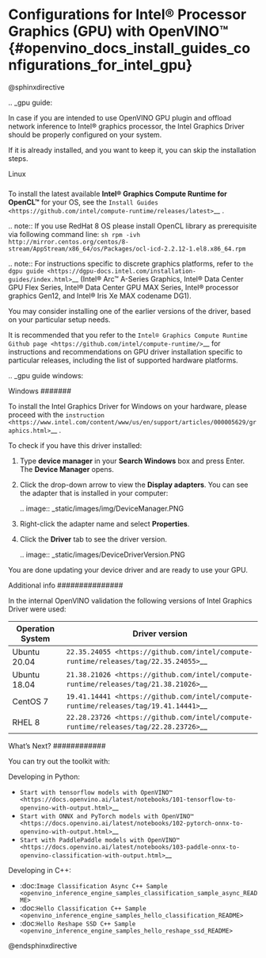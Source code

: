 # Configurations for Intel® Processor Graphics (GPU) with OpenVINO™ {#openvino_docs_install_guides_configurations_for_intel_gpu}


@sphinxdirective

.. _gpu guide:


In case if you are intended to use OpenVINO GPU plugin and offload network inference to Intel® graphics processor, the Intel Graphics Driver should be properly configured on your system.

If it is already installed, and you want to keep it, you can skip the installation steps.

Linux
#####

To install the latest available **Intel® Graphics Compute Runtime for OpenCL™** for your OS, see the `Install Guides <https://github.com/intel/compute-runtime/releases/latest>`__ .

.. note::
   If you use RedHat 8 OS please install OpenCL library as prerequisite via following command line: ```sh rpm -ivh http://mirror.centos.org/centos/8-stream/AppStream/x86_64/os/Packages/ocl-icd-2.2.12-1.el8.x86_64.rpm```

.. note::
   For instructions specific to discrete graphics platforms, refer to `the dgpu guide <https://dgpu-docs.intel.com/installation-guides/index.html>`__ (Intel® Arc™ A-Series Graphics, Intel® Data Center GPU Flex Series, Intel® Data Center GPU MAX Series, Intel® processor graphics Gen12, and Intel® Iris Xe MAX codename DG1).

You may consider installing one of the earlier versions of the driver, based on your particular setup needs.

It is recommended that you refer to the `Intel® Graphics Compute Runtime Github page <https://github.com/intel/compute-runtime/>`__ for instructions and recommendations on GPU driver installation specific to particular releases, including the list of supported hardware platforms.


.. _gpu guide windows:


Windows
#######

To install the Intel Graphics Driver for Windows on your hardware, please proceed with the `instruction <https://www.intel.com/content/www/us/en/support/articles/000005629/graphics.html>`__ . 

To check if you have this driver installed:

1. Type **device manager** in your **Search Windows** box and press Enter. The **Device Manager** opens.
2. Click the drop-down arrow to view the **Display adapters**. You can see the adapter that is installed in your computer:  

   .. image:: _static/images/img/DeviceManager.PNG

3. Right-click the adapter name and select **Properties**.
4. Click the **Driver** tab to see the driver version.  

   .. image:: _static/images/DeviceDriverVersion.PNG

You are done updating your device driver and are ready to use your GPU.

Additional info
###############

In the internal OpenVINO validation the following versions of Intel Graphics Driver were used:

Operation System | Driver version
--- |-------------------------
Ubuntu 20.04 | `22.35.24055 <https://github.com/intel/compute-runtime/releases/tag/22.35.24055>`__
Ubuntu 18.04 | `21.38.21026 <https://github.com/intel/compute-runtime/releases/tag/21.38.21026>`__
CentOS 7 | `19.41.14441 <https://github.com/intel/compute-runtime/releases/tag/19.41.14441>`__
RHEL 8 | `22.28.23726 <https://github.com/intel/compute-runtime/releases/tag/22.28.23726>`__

What’s Next?
############

You can try out the toolkit with:

Developing in Python:

* `Start with tensorflow models with OpenVINO™ <https://docs.openvino.ai/latest/notebooks/101-tensorflow-to-openvino-with-output.html>`__
* `Start with ONNX and PyTorch models with OpenVINO™ <https://docs.openvino.ai/latest/notebooks/102-pytorch-onnx-to-openvino-with-output.html>`__
* `Start with PaddlePaddle models with OpenVINO™ <https://docs.openvino.ai/latest/notebooks/103-paddle-onnx-to-openvino-classification-with-output.html>`__

Developing in C++:

* :doc:`Image Classification Async C++ Sample <openvino_inference_engine_samples_classification_sample_async_README>`
* :doc:`Hello Classification C++ Sample <openvino_inference_engine_samples_hello_classification_README>`
* :doc:`Hello Reshape SSD C++ Sample <openvino_inference_engine_samples_hello_reshape_ssd_README>`


@endsphinxdirective



